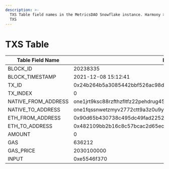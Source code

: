 ```yaml
---
description: >-
  TXS Table field names in the MetricsDAO Snowflake instance. Harmony > Dev >
  TXS
---
```


# TXS Table

| Table Field Name      | Example                                                            |
| --------------------- | ------------------------------------------------------------------ |
| BLOCK\_ID             | 20238335                                                           |
| BLOCK\_TIMESTAMP      | 2021-12-08 15:12:41                                                |
| TX\_ID                | 0x24b264b5a3085442bbf526ac98d348fc7cc64fc802909e4efcca265fb0fbd8da |
| TX\_INDEX             | 0                                                                  |
| NATIVE\_FROM\_ADDRESS | one1jrt9ksc88rzfthzfltfz22pehdrug45y2y4h74                         |
| NATIVE\_TO\_ADDRESS   | one1fqssnwetzmyv2772ctt9a3z0u9y7yjqdst0utv                         |
| ETH\_FROM\_ADDRESS    | 0x90d65b430738c495dc49fad2252839bb47c45684                         |
| ETH\_TO\_ADDRESS      | 0x482109bb2b16c8c57bcac2d65ec44fe149e2480d                         |
| AMOUNT                | 0                                                                  |
| GAS                   | 636212                                                             |
| GAS\_PRICE            | 2030100000                                                         |
| INPUT                 | 0xe5546f370                                                        |
